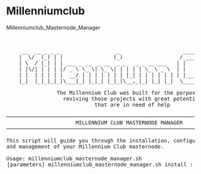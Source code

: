 # Millenniumclub
Millenniumclub_Masternode_Manager

<pre>


     __  __ _ _ _                  _                    _____ _       _
    |  \/  (_) | |                (_)                  / ____| |     | |
    | \  / |_| | | ___ _ __  _ __  _ _   _ _ __ ___   | |    | |_   _| |__
    | |\/| | | | |/ _ \ \_ \| \_ \| | | | | \_ \ _ \  | |    | | | | | \_ \
    | |  | | | | |  __/ | | | | | | | |_| | | | | | | | |____| | |_| | |_) |
    |_|  |_|_|_|_|\___|_| |_|_| |_|_|\__,_|_| |_| |_|  \_____|_|\__,_|_.__/

                The Millennium Club was built for the porpose of
                  reviving those projects with great potential
                            that are in need of help

───────────────────────────────────────────────────────────────────────────────
                      MILLENNIUM CLUB MASTERNODE MANAGER
───────────────────────────────────────────────────────────────────────────────

This script will guide you through the installation, configuration
and management of your Millennium Club masternode.

Usage: millenniumclub_masternode_manager.sh <option> [parameters]

millenniumclub_masternode_manager.sh install           : Install Millennium Club masternode(s)
millenniumclub_masternode_manager.sh summary           : Display Millennium Club main masternode installation summary
millenniumclub_masternode_manager.sh help              : Display this help text
millenniumclub_masternode_manager.sh update            : Update Millennium Club binaries
millenniumclub_masternode_manager.sh addnodes          : Add/replace addnode list in millenniumclubcoin.conf
millenniumclub_masternode_manager.sh bootstrap         : Download and install Millennium Club bootstrap
millenniumclub_masternode_manager.sh createbootstrap   : Create Millennium Club bootstrap (from installed masternode)
millenniumclub_masternode_manager.sh stop              : Stop Millennium Club masternode
millenniumclub_masternode_manager.sh start             : Start Millennium Club masternode
millenniumclub_masternode_manager.sh status            : Show Millennium Club masternode status
millenniumclub_masternode_manager.sh monitor [seconds] : Monitor Millennium Club masternode and system continuously
millenniumclub_masternode_manager.sh showconf          : Display contents of millenniumclubcoin.conf
millenniumclub_masternode_manager.sh replace strA strB : Replace 'string A' with 'string B' in millenniumclubcoin.conf
millenniumclub_masternode_manager.sh createswap        : Create swap file (not recommended for SSD)
millenniumclub_masternode_manager.sh optimize          : Enable SSD optimizations
millenniumclub_masternode_manager.sh disclaimer        : Display disclaimer
millenniumclub_masternode_manager.sh donation          : Show donation addresses




DISCLAIMER

This script is provided 'as is', without warranty of any kind.
Be aware that this script is run at your own risk and while this script
has been written with the intention of minimizing the potential for
unintended consequences, the owners, providers and contributors
can not be held responsible for any misuse or script problems.
The owners, providers and contributors assume no liability for any
financial loss, loss in revenue, loss of data, damages, direct or
consequential that may result from the use of this script and
the software that is downloaded and installed with it.

</pre>
